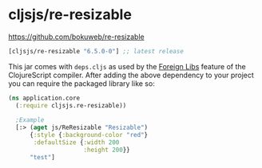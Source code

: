 # cljsjs/re-resizable

https://github.com/bokuweb/re-resizable


[](dependency)
```clojure
[cljsjs/re-resizable "6.5.0-0"] ;; latest release
```
[](/dependency)

This jar comes with `deps.cljs` as used by the [Foreign Libs][flibs] feature
of the ClojureScript compiler. After adding the above dependency to your project
you can require the packaged library like so:

```clojure
(ns application.core
  (:require cljsjs.re-resizable))
   
  ;Example 
  [:> (aget js/ReResizable "Resizable")
      {:style {:background-color "red"}
       :defaultSize {:width 200
                     :height 200}}
      "test"]    
```

[flibs]: https://clojurescript.org/reference/packaging-foreign-deps
